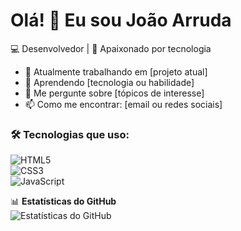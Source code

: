 # Olá! 👋 Eu sou João Arruda 

💻 Desenvolvedor | 🚀 Apaixonado por tecnologia  

- 🔭 Atualmente trabalhando em [projeto atual]  
- 🌱 Aprendendo [tecnologia ou habilidade]  
- 💬 Me pergunte sobre [tópicos de interesse]  
- 📫 Como me encontrar: [email ou redes sociais]  

### 🛠️ Tecnologias que uso:  
![HTML5](https://img.shields.io/badge/-HTML5-E34F26?style=flat-square&logo=html5&logoColor=white)  
![CSS3](https://img.shields.io/badge/-CSS3-1572B6?style=flat-square&logo=css3)  
![JavaScript](https://img.shields.io/badge/-JavaScript-F7DF1E?style=flat-square&logo=javascript&logoColor=black)  

📊 **Estatísticas do GitHub**  
![Estatísticas do GitHub](https://github-readme-stats.vercel.app/api?username=jparruda&show_icons=true&theme=dracula) 
